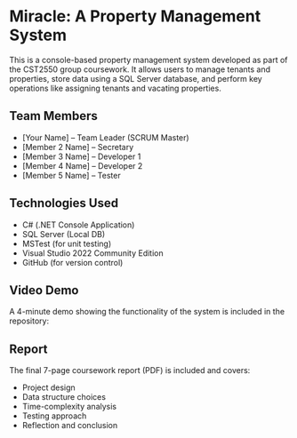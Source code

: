 # Miracle: A Property Management System
This is a console-based property management system developed as part of the CST2550 group coursework. It allows users to manage tenants and properties, store data using a SQL Server database, and perform key operations like assigning tenants and vacating properties.

## Team Members
- [Your Name] – Team Leader (SCRUM Master)
- [Member 2 Name] – Secretary
- [Member 3 Name] – Developer 1
- [Member 4 Name] – Developer 2
- [Member 5 Name] – Tester

## Technologies Used
- C# (.NET Console Application)
- SQL Server (Local DB)
- MSTest (for unit testing)
- Visual Studio 2022 Community Edition
- GitHub (for version control)

## Video Demo
A 4-minute demo showing the functionality of the system is included in the repository:
 

## Report
The final 7-page coursework report (PDF) is included and covers:
- Project design
- Data structure choices
- Time-complexity analysis
- Testing approach
- Reflection and conclusion

